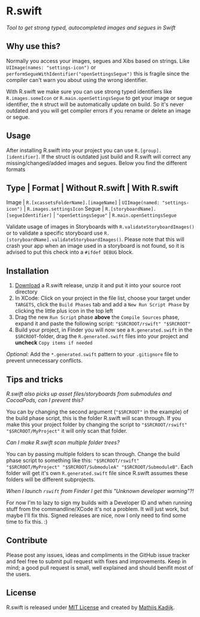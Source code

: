 # R.swift
_Tool to get strong typed, autocompleted images and segues in Swift_

## Why use this?

Normally you access your images, segues and Xibs based on strings. Like `UIImage(names: "settings-icon")` or `performSegueWithIdentifier("openSettingsSegue")` this is fragile since the compiler can't warn you about using the wrong identifier.

With R.swift we make sure you can use strong typed identifiers like `R.images.someIcon` or `R.main.openSettingsSegue` to get your image or segue identifier, the `R` struct will be automatically update on build. So it's never outdated and you will get compiler errors if you rename or delete an image or segue.

## Usage

After installing R.swift into your project you can use `R.[group].[identifier]`. If the struct is outdated just build and R.swift will correct any missing/changed/added images and segues. Below you find the different formats

Type  | Format                                 | Without R.swift                   | With R.swift
----------------------------------------------------------------------------------------------------------
Image | `R.[xcassetsFolderName].[imageName]`   | `UIImage(named: "settings-icon")` | `R.images.settingsIcon`
Segue | `R.[storyboardName].[segueIdentifier]` | `"openSettingsSegue"`             | `R.main.openSettingsSegue`

Validate usage of images in Storyboards with `R.validateStoryboardImages()` or to validate a specific storyboard use `R.[storyboardName].validateStoryboardImages()`. Please note that this will crash your app when an image used in a storyboard is not found, so it is advised to put this check into a `#ifdef DEBUG` block.

## Installation

1. [Download](https://github.com/mac-cain13/R.swift/releases) a R.swift release, unzip it and put it into your source root directory
2. In XCode: Click on your project in the file list, choose your target under `TARGETS`, click the `Build Phases` tab and add a `New Run Script Phase` by clicking the little plus icon in the top left
3. Drag the new `Run Script` phase **above** the `Compile Sources` phase, expand it and paste the following script: `"$SRCROOT/rswift" "$SRCROOT"`
4. Build your project, in Finder you will now see a `R.generated.swift` in the `$SRCROOT`-folder, drag the `R.generated.swift` files into your project and **uncheck** `Copy items if needed`

_Optional:_ Add the `*.generated.swift` pattern to your `.gitignore` file to prevent unnecessary conflicts.

## Tips and tricks

*R.swift also picks up asset files/storyboards from submodules and CocoaPods, can I prevent this?*

You can by changing the second argument (`"$SRCROOT"` in the example) of the build phase script, this is the folder R.swift will scan through. If you make this your project folder by changing the script to `"$SRCROOT/rswift" "$SRCROOT/MyProject"` it will only scan that folder.

*Can I make R.swift scan multiple folder trees?*

You can by passing multiple folders to scan through. Change the build phase script to something like this: `"$SRCROOT/rswift" "$SRCROOT/MyProject" "$SRCROOT/SubmoduleA" "$SRCROOT/SubmoduleB"`. Each folder will get it's own `R.generated.swift` file since R.swift assumes these folders will be different subprojects.

*When I launch `rswift` from Finder I get this "Unknown developer warning"?!*

For now I'm to lazy to sign my builds with a Developer ID and when running stuff from the commandline/XCode it's not a problem. It will just work, but maybe I'll fix this. Signed releases are nice, now I only need to find some time to fix this. :)

## Contribute

Please post any issues, ideas and compliments in the GitHub issue tracker and feel free to submit pull request with fixes and improvements. Keep in mind; a good pull request is small, well explained and should benifit most of the users.

## License

R.swift is released under [MIT License](License) and created by [Mathijs Kadijk](https://github.com/mac-cain13).
